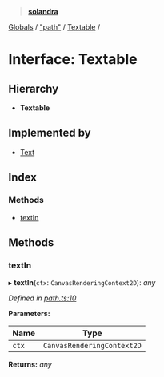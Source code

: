 > **[solandra](../README.md)**

[Globals](../README.md) / ["path"](../modules/_path_.md) / [Textable](_path_.textable.md) /

# Interface: Textable

## Hierarchy

* **Textable**

## Implemented by

* [Text](../classes/_path_.text.md)

## Index

### Methods

* [textIn](_path_.textable.md#textin)

## Methods

###  textIn

▸ **textIn**(`ctx`: `CanvasRenderingContext2D`): *any*

*Defined in [path.ts:10](https://github.com/jamesporter/solandra/blob/2971925/src/lib/path.ts#L10)*

**Parameters:**

Name | Type |
------ | ------ |
`ctx` | `CanvasRenderingContext2D` |

**Returns:** *any*